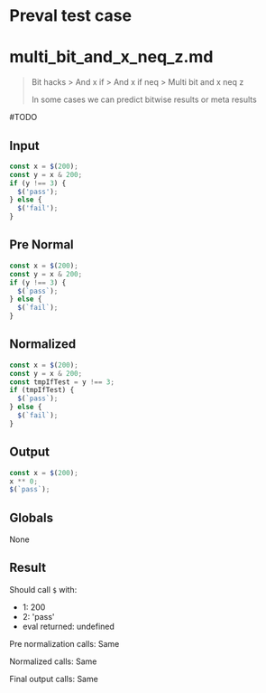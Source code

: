 # Preval test case

# multi_bit_and_x_neq_z.md

> Bit hacks > And x if > And x if neq > Multi bit and x neq z
>
> In some cases we can predict bitwise results or meta results

#TODO

## Input

`````js filename=intro
const x = $(200);
const y = x & 200;
if (y !== 3) {
  $('pass');
} else {
  $('fail');
}
`````

## Pre Normal

`````js filename=intro
const x = $(200);
const y = x & 200;
if (y !== 3) {
  $(`pass`);
} else {
  $(`fail`);
}
`````

## Normalized

`````js filename=intro
const x = $(200);
const y = x & 200;
const tmpIfTest = y !== 3;
if (tmpIfTest) {
  $(`pass`);
} else {
  $(`fail`);
}
`````

## Output

`````js filename=intro
const x = $(200);
x ** 0;
$(`pass`);
`````

## Globals

None

## Result

Should call `$` with:
 - 1: 200
 - 2: 'pass'
 - eval returned: undefined

Pre normalization calls: Same

Normalized calls: Same

Final output calls: Same
